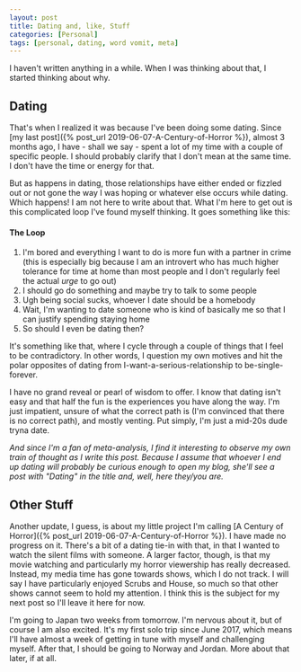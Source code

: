 ```yaml
---
layout: post
title: Dating and, like, Stuff
categories: [Personal]
tags: [personal, dating, word vomit, meta]
---
```


I haven't written anything in a while. When I was thinking about that, I started thinking about why. 

## Dating

That's when I realized it was because I've been doing some dating. Since [my last post]({% post_url 2019-06-07-A-Century-of-Horror %}), almost 3 months ago, I have - shall we say - spent a lot of my time with a couple of specific people. I should probably clarify that I don't mean at the same time. I don't have the time or energy for that.

But as happens in dating, those relationships have either ended or fizzled out or not gone the way I was hoping or whatever else occurs while dating. Which happens! I am not here to write about that. What I'm here to get out is this complicated loop I've found myself thinking. It goes something like this:

#### The Loop
 
1. I'm bored and everything I want to do is more fun with a partner in crime (this is especially big because I am an introvert who has much higher tolerance for time at home than most people and I don't regularly feel the actual *urge* to go out)
2. I should go do something and maybe try to talk to some people
3. Ugh being social sucks, whoever I date should be a homebody
4. Wait, I'm wanting to date someone who is kind of basically me so that I can justify spending staying home
5. So should I even be dating then?

It's something like that, where I cycle through a couple of things that I feel to be contradictory. In other words, I question my own motives and hit the polar opposites of dating from I-want-a-serious-relationship to be-single-forever.

I have no grand reveal or pearl of wisdom to offer. I know that dating isn't easy and that half the fun is the experiences you have along the way. I'm just impatient, unsure of what the correct path is (I'm convinced that there is no correct path), and mostly venting. Put simply, I'm just a mid-20s dude tryna date.

_And since I'm a fan of meta-analysis, I find it interesting to observe my own train of thought as I write this post. Because I assume that whoever I end up dating will probably be curious enough to open my blog, she'll see a post with "Dating" in the title and, well, here they/you are._

## Other Stuff

Another update, I guess, is about my little project I'm calling [A Century of Horror]({% post_url 2019-06-07-A-Century-of-Horror %}). I have made no progress on it. There's a bit of a dating tie-in with that, in that I wanted to watch the silent films with someone. A larger factor, though, is that my movie watching and particularly my horror viewership has really decreased. Instead, my media time has gone towards shows, which I do not track. I will say I have particularly enjoyed Scrubs and House, so much so that other shows cannot seem to hold my attention. I think this is the subject for my next post so I'll leave it here for now.

I'm going to Japan two weeks from tomorrow. I'm nervous about it, but of course I am also excited. It's my first solo trip since June 2017, which means I'll have almost a week of getting in tune with myself and challenging myself. After that, I should be going to Norway and Jordan. More about that later, if at all.
